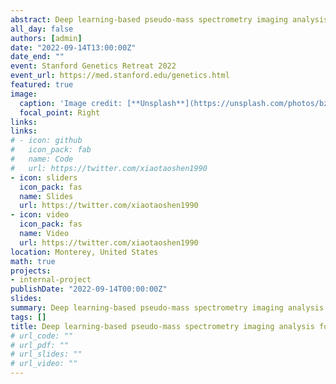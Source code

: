 ```yaml
---
abstract: Deep learning-based pseudo-mass spectrometry imaging analysis for precision medicine
all_day: false
authors: [admin]
date: "2022-09-14T13:00:00Z"
date_end: ""
event: Stanford Genetics Retreat 2022
event_url: https://med.stanford.edu/genetics.html
featured: true
image:
  caption: 'Image credit: [**Unsplash**](https://unsplash.com/photos/bzdhc5b3Bxs)'
  focal_point: Right
links:
links:
# - icon: github
#   icon_pack: fab
#   name: Code
#   url: https://twitter.com/xiaotaoshen1990
- icon: sliders
  icon_pack: fas
  name: Slides
  url: https://twitter.com/xiaotaoshen1990
- icon: video
  icon_pack: fas
  name: Video
  url: https://twitter.com/xiaotaoshen1990
location: Monterey, United States
math: true
projects:
- internal-project
publishDate: "2022-09-14T00:00:00Z"
slides: 
summary: Deep learning-based pseudo-mass spectrometry imaging analysis for precision medicine
tags: []
title: Deep learning-based pseudo-mass spectrometry imaging analysis for precision medicine
# url_code: ""
# url_pdf: ""
# url_slides: ""
# url_video: ""
---
```

